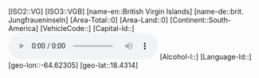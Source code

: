 ﻿---
location: [18.4314,-64.62305]
type: Country
tags:
- geo/Country

SpocWebEntityId: 27053
isDeleted: false
confidential: public

---
[ISO2::VG]
[ISO3::VGB]
[name-en::British Virgin Islands]
[name-de::brit. Jungfraueninseln]
[Area-Total::0]
[Area-Land::0]
[Continent::South-America]
[VehicleCode::]
[Capital-Id::]
![Anthem-Virgin-islands](xLarge/National-Anthem/Anthem-Virgin-islands.mp3)
[Alcohol-l::]
[Language-Id::]
[geo-lon::-64.62305]
[geo-lat::18.4314]

